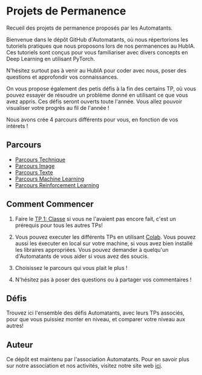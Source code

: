 # Projets de Permanence
Recueil des projets de permanence proposés par les Automatants.

Bienvenue dans le dépôt GitHub d'Automatants, où nous répertorions les tutoriels pratiques que nous proposons lors de nos permanences au HubIA. Ces tutoriels sont conçus pour vous familiariser avec divers concepts en Deep Learning en utilisant PyTorch. 

N'hésitez surtout pas à venir au HubIA pour coder avec nous, poser des questions et approfondir vos connaissances.

On vous propose également des petis défis à la fin des certains TP, où vous pouvez essayer de résoudre un problème donné en utilisant ce que vous avez appris. Ces défis seront ouverts toute l'année. Vous allez pouvoir visualiser votre progrès au fil de l'année ! 

Nous avons crée 4 parcours différents pour vous, en fonction de vos intérets ! 

## Parcours

- [Parcours Technique](/Parcours_Technique)
- [Parcours Image](/Parcours_Image)
- [Parcours Texte](/Parcours_Texte)
- [Parcours Machine Learning](/Parcours_ML)
- [Parcours Reinforcement Learning](/Parcours_RL)


## Comment Commencer

1. Faire le [TP 1: Classe](/Parcours_Technique/TP1_Classe) si vous ne l'avaient pas encore fait, c'est un prérequis pour tous les autres TPs!

2. Vous pouvez executer les différents TPs en utilisant [Colab](https://colab.research.google.com/). Vous pouvez aussi les éxecuter en local sur votre machine, si vous avez bien installé les libraires appropriées. Vous pouvez demander à quelqu'un d'Automatants de vous aider si vous avez des soucis.

3. Choisissez le parcours qui vous plait le plus ! 

4. N'hésitez pas à poser des questions ou à partager vos commentaires ! 

## Défis

Trouvez ici l'ensemble des défis Automatants, avec leurs TPs associés, pour que vous puissiez
monter en niveau, et comparer votre niveau aux autres!

## Auteur

Ce dépôt est maintenu par l'association Automatants. Pour en savoir plus sur notre association et nos activités, visitez notre site web [ici](https://automatants.cs-campus.fr/).


